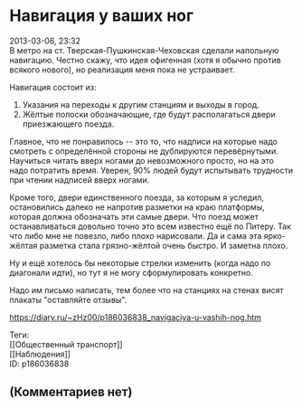 Навигация у ваших ног
=====================

  
2013-03-06, 23:32  
 В метро на ст. Тверская-Пушкинская-Чеховская сделали напольную навигацию. Честно скажу, что идея офигенная (хотя я обычно против всякого нового), но реализация меня пока не устраивает.   
   
 Навигация состоит из:   
 1. Указания на переходы к другим станциям и выходы в город.   
 2. Жёлтые полоски обозначающие, где будут располагаться двери приезжающего поезда.   
   
 Главное, что не понравилось -- это то, что надписи на которые надо смотреть с определённой стороны не дублируются перевёрнутыми. Научиться читать вверх ногами до невозможного просто, но на это надо потратить время. Уверен, 90% людей будут испытывать трудности при чтении надписей вверх ногами.   
   
 Кроме того, двери единственного поезда, за которым я уследил, остановились далеко не напротив разметки на краю платформы, которая должна обозначать эти самые двери. Что поезд может останавливаться довольно точно это всем известно ещё по Питеру. Так что либо мне не повезло, либо плохо нарисовали. Да и сама эта ярко-жёлтая разметка стала грязно-жёлтой очень быстро. И заметна плохо.   
   
 Ну и ещё хотелось бы некоторые стрелки изменить (когда надо по диагонали идти), но тут я не могу сформулировать конкретно.   
   
 Надо им письмо написать, тем более что на станциях на стенах висят плакаты "оставляйте отзывы".   
  
<https://diary.ru/~zHz00/p186036838_navigaciya-u-vashih-nog.htm>  
  
Теги:  
[[Общественный транспорт]]  
[[Наблюдения]]  
ID: p186036838  


(Комментариев нет)
------------------